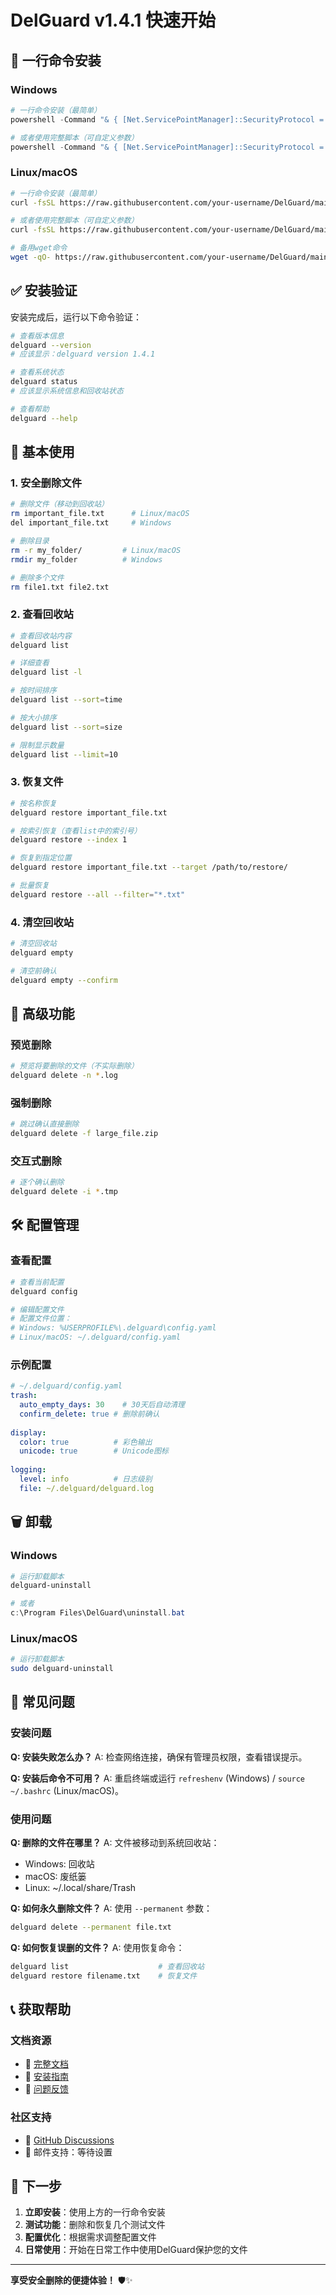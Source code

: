 # DelGuard v1.4.1 快速开始

## 🚀 一行命令安装

### Windows
```powershell
# 一行命令安装（最简单）
powershell -Command "& { [Net.ServicePointManager]::SecurityProtocol = [Net.SecurityProtocolType]::Tls12; Invoke-WebRequest -Uri 'https://raw.githubusercontent.com/your-username/DelGuard/main/scripts/install-oneline.ps1' -UseBasicParsing | Invoke-Expression }"

# 或者使用完整脚本（可自定义参数）
powershell -Command "& { [Net.ServicePointManager]::SecurityProtocol = [Net.SecurityProtocolType]::Tls12; Invoke-WebRequest -Uri 'https://raw.githubusercontent.com/your-username/DelGuard/main/scripts/quick-install.ps1' -OutFile 'quick-install.ps1'; .\quick-install.ps1 }"
```

### Linux/macOS
```bash
# 一行命令安装（最简单）
curl -fsSL https://raw.githubusercontent.com/your-username/DelGuard/main/scripts/install-oneline.sh | sudo bash

# 或者使用完整脚本（可自定义参数）
curl -fsSL https://raw.githubusercontent.com/your-username/DelGuard/main/scripts/quick-install.sh | sudo bash

# 备用wget命令
wget -qO- https://raw.githubusercontent.com/your-username/DelGuard/main/scripts/quick-install.sh | sudo bash
```

## ✅ 安装验证

安装完成后，运行以下命令验证：

```bash
# 查看版本信息
delguard --version
# 应该显示：delguard version 1.4.1

# 查看系统状态
delguard status
# 应该显示系统信息和回收站状态

# 查看帮助
delguard --help
```

## 📖 基本使用

### 1. 安全删除文件
```bash
# 删除文件（移动到回收站）
rm important_file.txt      # Linux/macOS
del important_file.txt     # Windows

# 删除目录
rm -r my_folder/         # Linux/macOS
rmdir my_folder          # Windows

# 删除多个文件
rm file1.txt file2.txt
```

### 2. 查看回收站
```bash
# 查看回收站内容
delguard list

# 详细查看
delguard list -l

# 按时间排序
delguard list --sort=time

# 按大小排序
delguard list --sort=size

# 限制显示数量
delguard list --limit=10
```

### 3. 恢复文件
```bash
# 按名称恢复
delguard restore important_file.txt

# 按索引恢复（查看list中的索引号）
delguard restore --index 1

# 恢复到指定位置
delguard restore important_file.txt --target /path/to/restore/

# 批量恢复
delguard restore --all --filter="*.txt"
```

### 4. 清空回收站
```bash
# 清空回收站
delguard empty

# 清空前确认
delguard empty --confirm
```

## 🔧 高级功能

### 预览删除
```bash
# 预览将要删除的文件（不实际删除）
delguard delete -n *.log
```

### 强制删除
```bash
# 跳过确认直接删除
delguard delete -f large_file.zip
```

### 交互式删除
```bash
# 逐个确认删除
delguard delete -i *.tmp
```

## 🛠️ 配置管理

### 查看配置
```bash
# 查看当前配置
delguard config

# 编辑配置文件
# 配置文件位置：
# Windows: %USERPROFILE%\.delguard\config.yaml
# Linux/macOS: ~/.delguard/config.yaml
```

### 示例配置
```yaml
# ~/.delguard/config.yaml
trash:
  auto_empty_days: 30    # 30天后自动清理
  confirm_delete: true # 删除前确认
  
display:
  color: true          # 彩色输出
  unicode: true        # Unicode图标
  
logging:
  level: info          # 日志级别
  file: ~/.delguard/delguard.log
```

## 🗑️ 卸载

### Windows
```powershell
# 运行卸载脚本
delguard-uninstall

# 或者
c:\Program Files\DelGuard\uninstall.bat
```

### Linux/macOS
```bash
# 运行卸载脚本
sudo delguard-uninstall
```

## 🐛 常见问题

### 安装问题
**Q: 安装失败怎么办？**
A: 检查网络连接，确保有管理员权限，查看错误提示。

**Q: 安装后命令不可用？**
A: 重启终端或运行 `refreshenv` (Windows) / `source ~/.bashrc` (Linux/macOS)。

### 使用问题
**Q: 删除的文件在哪里？**
A: 文件被移动到系统回收站：
- Windows: 回收站
- macOS: 废纸篓
- Linux: ~/.local/share/Trash

**Q: 如何永久删除文件？**
A: 使用 `--permanent` 参数：
```bash
delguard delete --permanent file.txt
```

**Q: 如何恢复误删的文件？**
A: 使用恢复命令：
```bash
delguard list                    # 查看回收站
delguard restore filename.txt    # 恢复文件
```

## 📞 获取帮助

### 文档资源
- 📖 [完整文档](README.md)
- 🔧 [安装指南](INSTALL.md)
- 🐛 [问题反馈](https://github.com/your-username/DelGuard/issues)

### 社区支持
- 💬 [GitHub Discussions](https://github.com/your-username/DelGuard/discussions)
- 📧 邮件支持：等待设置

## 🎯 下一步

1. **立即安装**：使用上方的一行命令安装
2. **测试功能**：删除和恢复几个测试文件
3. **配置优化**：根据需求调整配置文件
4. **日常使用**：开始在日常工作中使用DelGuard保护您的文件

---

**享受安全删除的便捷体验！** 🛡️✨